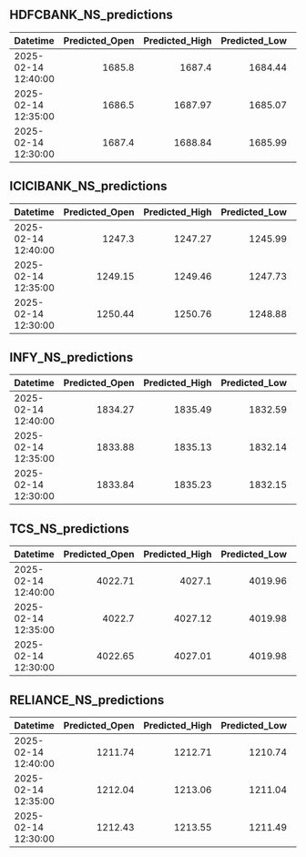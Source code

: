 ## HDFCBANK_NS_predictions
| Datetime            |   Predicted_Open |   Predicted_High |   Predicted_Low |   Predicted_Close |   Predicted_Volume |
|:--------------------|-----------------:|-----------------:|----------------:|------------------:|-------------------:|
| 2025-02-14 12:40:00 |           1685.8 |          1687.4  |         1684.44 |           1686.67 |            91173.1 |
| 2025-02-14 12:35:00 |           1686.5 |          1687.97 |         1685.07 |           1687.21 |            99185.9 |
| 2025-02-14 12:30:00 |           1687.4 |          1688.84 |         1685.99 |           1688.03 |           103149   |

## ICICIBANK_NS_predictions
| Datetime            |   Predicted_Open |   Predicted_High |   Predicted_Low |   Predicted_Close |   Predicted_Volume |
|:--------------------|-----------------:|-----------------:|----------------:|------------------:|-------------------:|
| 2025-02-14 12:40:00 |          1247.3  |          1247.27 |         1245.99 |           1246.68 |             157874 |
| 2025-02-14 12:35:00 |          1249.15 |          1249.46 |         1247.73 |           1248.08 |             217766 |
| 2025-02-14 12:30:00 |          1250.44 |          1250.76 |         1248.88 |           1249.51 |             191910 |

## INFY_NS_predictions
| Datetime            |   Predicted_Open |   Predicted_High |   Predicted_Low |   Predicted_Close |   Predicted_Volume |
|:--------------------|-----------------:|-----------------:|----------------:|------------------:|-------------------:|
| 2025-02-14 12:40:00 |          1834.27 |          1835.49 |         1832.59 |            1834.4 |            59223.8 |
| 2025-02-14 12:35:00 |          1833.88 |          1835.13 |         1832.14 |            1834   |            65629.8 |
| 2025-02-14 12:30:00 |          1833.84 |          1835.23 |         1832.15 |            1834   |            66046.5 |

## TCS_NS_predictions
| Datetime            |   Predicted_Open |   Predicted_High |   Predicted_Low |   Predicted_Close |   Predicted_Volume |
|:--------------------|-----------------:|-----------------:|----------------:|------------------:|-------------------:|
| 2025-02-14 12:40:00 |          4022.71 |          4027.1  |         4019.96 |           4025.17 |            27279.4 |
| 2025-02-14 12:35:00 |          4022.7  |          4027.12 |         4019.98 |           4025.18 |            27259.7 |
| 2025-02-14 12:30:00 |          4022.65 |          4027.01 |         4019.98 |           4025.07 |            26800.9 |

## RELIANCE_NS_predictions
| Datetime            |   Predicted_Open |   Predicted_High |   Predicted_Low |   Predicted_Close |   Predicted_Volume |
|:--------------------|-----------------:|-----------------:|----------------:|------------------:|-------------------:|
| 2025-02-14 12:40:00 |          1211.74 |          1212.71 |         1210.74 |           1211.91 |             136825 |
| 2025-02-14 12:35:00 |          1212.04 |          1213.06 |         1211.04 |           1212.22 |             135378 |
| 2025-02-14 12:30:00 |          1212.43 |          1213.55 |         1211.49 |           1212.6  |             131414 |

